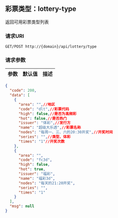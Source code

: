 ## 彩票类型：lottery-type

返回可用彩票类型列表

### 请求URI

`GET/POST http://{domain}/api/lottery/type`

###  请求参数

参数 | 默认值 | 描述
--------- | ------- | ----------- 

```json
{
  "code": 200,
  "data": [
    {
      "area": "",//地区
      "code": "dlt",//彩票代码
      "high": false,//是否为高频彩
      "hot": false,//是否热门
      "issuer": "体彩",//发行方
      "name": "超级大乐透",//彩票名称
      "nodes": "每周一、三、六的20:30开奖",//开奖时间
      "series": "",//类型、体彩
      "times": "1"//开奖次数
    },
    {
      "area": "",
      "code": "fc3d",
      "high": false,
      "hot": true,
      "issuer": "福彩",
      "name": "福彩3d",
      "nodes": "每天的21:20开奖",
      "series": "",
      "times": "1"
    }
  ],
  "msg": null
}
```